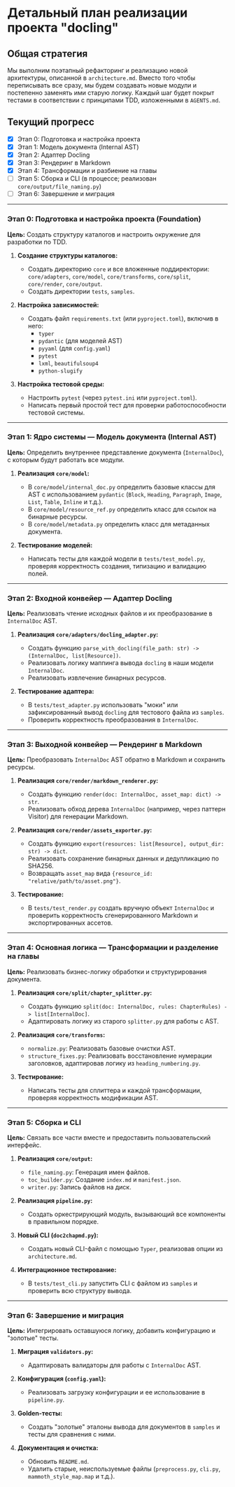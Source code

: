 # Детальный план реализации проекта "docling"

## Общая стратегия

Мы выполним поэтапный рефакторинг и реализацию новой архитектуры, описанной в `architecture.md`. Вместо того чтобы переписывать все сразу, мы будем создавать новые модули и постепенно заменять ими старую логику. Каждый шаг будет покрыт тестами в соответствии с принципами TDD, изложенными в `AGENTS.md`.

## Текущий прогресс

- [x] Этап 0: Подготовка и настройка проекта
- [x] Этап 1: Модель документа (Internal AST)
- [x] Этап 2: Адаптер Docling
- [x] Этап 3: Рендеринг в Markdown
- [x] Этап 4: Трансформации и разбиение на главы
- [ ] Этап 5: Сборка и CLI (в процессе; реализован `core/output/file_naming.py`)
- [ ] Этап 6: Завершение и миграция

---

### **Этап 0: Подготовка и настройка проекта (Foundation)**

**Цель:** Создать структуру каталогов и настроить окружение для разработки по TDD.

1.  **Создание структуры каталогов:**
    *   Создать директорию `core` и все вложенные поддиректории: `core/adapters`, `core/model`, `core/transforms`, `core/split`, `core/render`, `core/output`.
    *   Создать директории `tests`, `samples`.

2.  **Настройка зависимостей:**
    *   Создать файл `requirements.txt` (или `pyproject.toml`), включив в него:
        *   `typer`
        *   `pydantic` (для моделей AST)
        *   `pyyaml` (для `config.yaml`)
        *   `pytest`
        *   `lxml`, `beautifulsoup4`
        *   `python-slugify`

3.  **Настройка тестовой среды:**
    *   Настроить `pytest` (через `pytest.ini` или `pyproject.toml`).
    *   Написать первый простой тест для проверки работоспособности тестовой системы.

---

### **Этап 1: Ядро системы — Модель документа (Internal AST)**

**Цель:** Определить внутреннее представление документа (`InternalDoc`), с которым будут работать все модули.

1.  **Реализация `core/model`:**
    *   В `core/model/internal_doc.py` определить базовые классы для AST с использованием `pydantic` (`Block`, `Heading`, `Paragraph`, `Image`, `List`, `Table`, `Inline` и т.д.).
    *   В `core/model/resource_ref.py` определить класс для ссылок на бинарные ресурсы.
    *   В `core/model/metadata.py` определить класс для метаданных документа.

2.  **Тестирование моделей:**
    *   Написать тесты для каждой модели в `tests/test_model.py`, проверяя корректность создания, типизацию и валидацию полей.

---

### **Этап 2: Входной конвейер — Адаптер Docling**

**Цель:** Реализовать чтение исходных файлов и их преобразование в `InternalDoc` AST.

1.  **Реализация `core/adapters/docling_adapter.py`:**
    *   Создать функцию `parse_with_docling(file_path: str) -> (InternalDoc, list[Resource])`.
    *   Реализовать логику маппинга вывода `docling` в наши модели `InternalDoc`.
    *   Реализовать извлечение бинарных ресурсов.

2.  **Тестирование адаптера:**
    *   В `tests/test_adapter.py` использовать "моки" или зафиксированный вывод `docling` для тестового файла из `samples`.
    *   Проверить корректность преобразования в `InternalDoc`.

---

### **Этап 3: Выходной конвейер — Рендеринг в Markdown**

**Цель:** Преобразовать `InternalDoc` AST обратно в Markdown и сохранить ресурсы.

1.  **Реализация `core/render/markdown_renderer.py`:**
    *   Создать функцию `render(doc: InternalDoc, asset_map: dict) -> str`.
    *   Реализовать обход дерева `InternalDoc` (например, через паттерн Visitor) для генерации Markdown.

2.  **Реализация `core/render/assets_exporter.py`:**
    *   Создать функцию `export(resources: list[Resource], output_dir: str) -> dict`.
    *   Реализовать сохранение бинарных данных и дедупликацию по SHA256.
    *   Возвращать `asset_map` вида `{resource_id: "relative/path/to/asset.png"}`.

3.  **Тестирование:**
    *   В `tests/test_render.py` создать вручную объект `InternalDoc` и проверить корректность сгенерированного Markdown и экспортированных ассетов.

---

### **Этап 4: Основная логика — Трансформации и разделение на главы**

**Цель:** Реализовать бизнес-логику обработки и структурирования документа.

1.  **Реализация `core/split/chapter_splitter.py`:**
    *   Создать функцию `split(doc: InternalDoc, rules: ChapterRules) -> list[InternalDoc]`.
    *   Адаптировать логику из старого `splitter.py` для работы с AST.

2.  **Реализация `core/transforms`:**
    *   `normalize.py`: Реализовать базовые очистки AST.
    *   `structure_fixes.py`: Реализовать восстановление нумерации заголовков, адаптировав логику из `heading_numbering.py`.

3.  **Тестирование:**
    *   Написать тесты для сплиттера и каждой трансформации, проверяя корректность модификации AST.

---

### **Этап 5: Сборка и CLI**

**Цель:** Связать все части вместе и предоставить пользовательский интерфейс.

1.  **Реализация `core/output`:**
    *   `file_naming.py`: Генерация имен файлов.
    *   `toc_builder.py`: Создание `index.md` и `manifest.json`.
    *   `writer.py`: Запись файлов на диск.

2.  **Реализация `pipeline.py`:**
    *   Создать оркестрирующий модуль, вызывающий все компоненты в правильном порядке.

3.  **Новый CLI (`doc2chapmd.py`):**
    *   Создать новый CLI-файл с помощью `Typer`, реализовав опции из `architecture.md`.

4.  **Интеграционное тестирование:**
    *   В `tests/test_cli.py` запустить CLI с файлом из `samples` и проверить всю структуру вывода.

---

### **Этап 6: Завершение и миграция**

**Цель:** Интегрировать оставшуюся логику, добавить конфигурацию и "золотые" тесты.

1.  **Миграция `validators.py`:**
    *   Адаптировать валидаторы для работы с `InternalDoc` AST.

2.  **Конфигурация (`config.yaml`):**
    *   Реализовать загрузку конфигурации и ее использование в `pipeline.py`.

3.  **Golden-тесты:**
    *   Создать "золотые" эталоны вывода для документов в `samples` и тесты для сравнения с ними.

4.  **Документация и очистка:**
    *   Обновить `README.md`.
    *   Удалить старые, неиспользуемые файлы (`preprocess.py`, `cli.py`, `mammoth_style_map.map` и т.д.).
